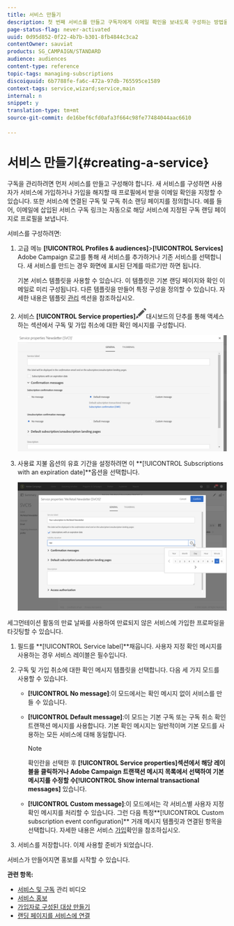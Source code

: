 ```yaml
---
title: 서비스 만들기
description: 첫 번째 서비스를 만들고 구독자에게 이메일 확인을 보내도록 구성하는 방법을 알아봅니다.
page-status-flag: never-activated
uuid: 0d95d852-0f22-4b7b-b301-8fb4844c3ca2
contentOwner: sauviat
products: SG_CAMPAIGN/STANDARD
audience: audiences
content-type: reference
topic-tags: managing-subscriptions
discoiquuid: 6b7788fe-fa6c-472a-97db-765595ce1589
context-tags: service,wizard;service,main
internal: n
snippet: y
translation-type: tm+mt
source-git-commit: de16bef6cfd0afa3f664c98fe77484044aac6610

---
```



# 서비스 만들기{#creating-a-service}

구독을 관리하려면 먼저 서비스를 만들고 구성해야 합니다. 새 서비스를 구성하면 사용자가 서비스에 가입하거나 가입을 해지할 때 프로필에서 받을 이메일 확인을 지정할 수 있습니다. 또한 서비스에 연결된 구독 및 구독 취소 랜딩 페이지를 정의합니다. 예를 들어, 이메일에 삽입된 서비스 구독 링크는 자동으로 해당 서비스에 지정된 구독 랜딩 페이지로 프로필을 보냅니다.

서비스를 구성하려면:

1. 고급 메뉴 **[!UICONTROL Profiles & audiences]**>**[!UICONTROL Services]** Adobe Campaign 로고를 통해 새 서비스를 추가하거나 기존 서비스를 선택합니다. 새 서비스를 만드는 경우 화면에 표시된 단계를 따르기만 하면 됩니다.

   기본 서비스 템플릿을 사용할 수 있습니다. 이 템플릿은 기본 랜딩 페이지와 확인 이메일로 미리 구성됩니다. 다른 템플릿을 만들어 특정 구성을 정의할 수 있습니다. 자세한 내용은 템플릿 [관리](../../start/using/marketing-activity-templates.md) 섹션을 참조하십시오.

1. 서비스 **[!UICONTROL Service properties]**![](assets/edit_darkgrey-24px.png)대시보드의 단추를 통해 액세스하는 섹션에서 구독 및 가입 취소에 대한 확인 메시지를 구성합니다.

   ![](assets/lp_service_parameters.png)

1. 사용료 지불 옵션의 유효 기간을 설정하려면 이 **[!UICONTROL Subscriptions with an expiration date]**옵션을 선택합니다.

   ![](assets/lp_service_expiration.png)

세그먼테이션 활동의 만료 날짜를 사용하여 만료되지 않은 서비스에 가입한 프로파일을 타깃팅할 수 있습니다.

1. 필드를 **[!UICONTROL Service label]**채웁니다. 사용자 지정 확인 메시지를 사용하는 경우 서비스 레이블은 필수입니다.

1. 구독 및 가입 취소에 대한 확인 메시지 템플릿을 선택합니다. 다음 세 가지 모드를 사용할 수 있습니다.

   * **[!UICONTROL No message]**:이 모드에서는 확인 메시지 없이 서비스를 만들 수 있습니다.
   * **[!UICONTROL Default message]**:이 모드는 기본 구독 또는 구독 취소 확인 트랜잭션 메시지를 사용합니다. 기본 확인 메시지는 일반적이며 기본 모드를 사용하는 모든 서비스에 대해 동일합니다.

      >[!NOTE]
      >
      >확인란을 선택한 후 **[!UICONTROL Service properties]**섹션에서 해당 레이블을 클릭하거나 Adobe Campaign 트랜잭션 메시지 목록에서 선택하여 기본 메시지를 수정할 수**[!UICONTROL Show internal transactional messages]** 있습니다.

   * **[!UICONTROL Custom message]**:이 모드에서는 각 서비스별 사용자 지정 확인 메시지를 처리할 수 있습니다. 그런 다음 특정**[!UICONTROL Custom subscription event configuration]** 거래 메시지 [](../../channels/using/about-transactional-messaging.md) 템플릿과 연결된 항목을 선택합니다. 자세한 내용은 서비스 [가입](../../audiences/using/confirming-subscription-to-a-service.md)확인을 참조하십시오.

1. 서비스를 저장합니다. 이제 사용할 준비가 되었습니다.

서비스가 만들어지면 홍보를 시작할 수 있습니다.

**관련 항목:**

* [서비스 및 구독](https://docs.adobe.com/content/help/en/campaign-learn/campaign-standard-tutorials/profiles-and-audiences/services-and-subscriptions.html) 관리 비디오
* [서비스 홍보](../../audiences/using/promoting-a-service.md)
* [가입자로 구성된 대상 만들기](../../audiences/using/creating-audiences.md#creating-list-audiences)
* [랜딩 페이지를 서비스에 연결](../../channels/using/configuring-landing-page.md#linking-a-landing-page-to-a-service)

